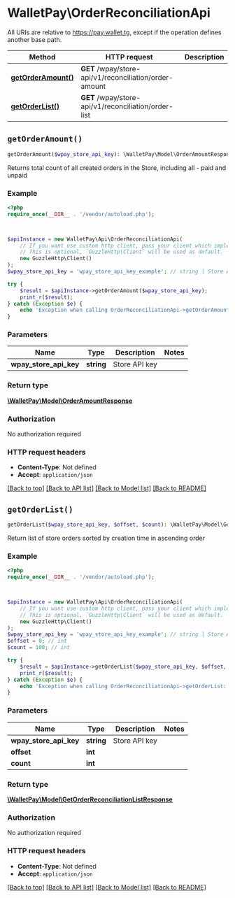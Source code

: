 # WalletPay\OrderReconciliationApi

All URIs are relative to https://pay.wallet.tg, except if the operation defines another base path.

| Method | HTTP request | Description |
| ------------- | ------------- | ------------- |
| [**getOrderAmount()**](OrderReconciliationApi.md#getOrderAmount) | **GET** /wpay/store-api/v1/reconciliation/order-amount |  |
| [**getOrderList()**](OrderReconciliationApi.md#getOrderList) | **GET** /wpay/store-api/v1/reconciliation/order-list |  |


## `getOrderAmount()`

```php
getOrderAmount($wpay_store_api_key): \WalletPay\Model\OrderAmountResponse
```



Returns total count of all created orders in the Store, including all - paid and unpaid

### Example

```php
<?php
require_once(__DIR__ . '/vendor/autoload.php');



$apiInstance = new WalletPay\Api\OrderReconciliationApi(
    // If you want use custom http client, pass your client which implements `GuzzleHttp\ClientInterface`.
    // This is optional, `GuzzleHttp\Client` will be used as default.
    new GuzzleHttp\Client()
);
$wpay_store_api_key = 'wpay_store_api_key_example'; // string | Store API key

try {
    $result = $apiInstance->getOrderAmount($wpay_store_api_key);
    print_r($result);
} catch (Exception $e) {
    echo 'Exception when calling OrderReconciliationApi->getOrderAmount: ', $e->getMessage(), PHP_EOL;
}
```

### Parameters

| Name | Type | Description  | Notes |
| ------------- | ------------- | ------------- | ------------- |
| **wpay_store_api_key** | **string**| Store API key | |

### Return type

[**\WalletPay\Model\OrderAmountResponse**](../Model/OrderAmountResponse.md)

### Authorization

No authorization required

### HTTP request headers

- **Content-Type**: Not defined
- **Accept**: `application/json`

[[Back to top]](#) [[Back to API list]](../../README.md#endpoints)
[[Back to Model list]](../../README.md#models)
[[Back to README]](../../README.md)

## `getOrderList()`

```php
getOrderList($wpay_store_api_key, $offset, $count): \WalletPay\Model\GetOrderReconciliationListResponse
```



Return list of store orders sorted by creation time in ascending order

### Example

```php
<?php
require_once(__DIR__ . '/vendor/autoload.php');



$apiInstance = new WalletPay\Api\OrderReconciliationApi(
    // If you want use custom http client, pass your client which implements `GuzzleHttp\ClientInterface`.
    // This is optional, `GuzzleHttp\Client` will be used as default.
    new GuzzleHttp\Client()
);
$wpay_store_api_key = 'wpay_store_api_key_example'; // string | Store API key
$offset = 0; // int
$count = 100; // int

try {
    $result = $apiInstance->getOrderList($wpay_store_api_key, $offset, $count);
    print_r($result);
} catch (Exception $e) {
    echo 'Exception when calling OrderReconciliationApi->getOrderList: ', $e->getMessage(), PHP_EOL;
}
```

### Parameters

| Name | Type | Description  | Notes |
| ------------- | ------------- | ------------- | ------------- |
| **wpay_store_api_key** | **string**| Store API key | |
| **offset** | **int**|  | |
| **count** | **int**|  | |

### Return type

[**\WalletPay\Model\GetOrderReconciliationListResponse**](../Model/GetOrderReconciliationListResponse.md)

### Authorization

No authorization required

### HTTP request headers

- **Content-Type**: Not defined
- **Accept**: `application/json`

[[Back to top]](#) [[Back to API list]](../../README.md#endpoints)
[[Back to Model list]](../../README.md#models)
[[Back to README]](../../README.md)
